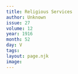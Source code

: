 ```yaml
---
title: Religious Services
author: Unknown
issue: 27
volume: 12
year: 1916
month: 52
day: V
tags:
layout: page.njk
image:
---
```



